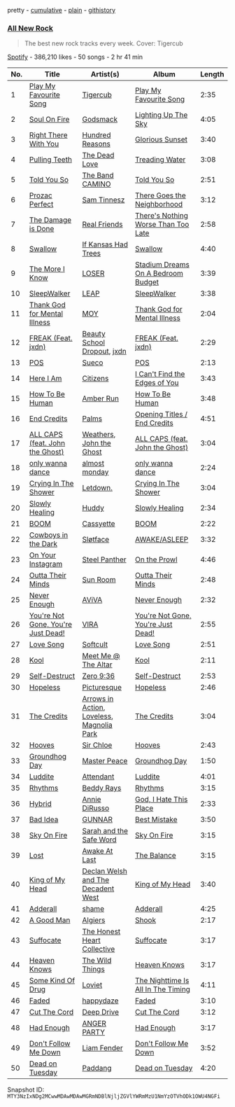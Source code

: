 pretty - [cumulative](/playlists/cumulative/37i9dQZF1DWZryfp6NSvtz.md) - [plain](/playlists/plain/37i9dQZF1DWZryfp6NSvtz) - [githistory](https://github.githistory.xyz/mackorone/spotify-playlist-archive/blob/main/playlists/plain/37i9dQZF1DWZryfp6NSvtz)

### [All New Rock](https://open.spotify.com/playlist/37i9dQZF1DWZryfp6NSvtz)

> The best new rock tracks every week\. Cover: Tigercub

[Spotify](https://open.spotify.com/user/spotify) - 386,210 likes - 50 songs - 2 hr 41 min

| No. | Title | Artist(s) | Album | Length |
|---|---|---|---|---|
| 1 | [Play My Favourite Song](https://open.spotify.com/track/4uBs8miGwBykRYjrbAO5kV) | [Tigercub](https://open.spotify.com/artist/6ekYAO2D1JkI58CF4uRRqw) | [Play My Favourite Song](https://open.spotify.com/album/48kUWLzmZrvwHqYrpOkBat) | 2:35 |
| 2 | [Soul On Fire](https://open.spotify.com/track/2u89RsYYNCCXwNvHgTnzmf) | [Godsmack](https://open.spotify.com/artist/6gZq1Q6bdOxsUPUG1TaFbF) | [Lighting Up The Sky](https://open.spotify.com/album/5puvjdeWFxlB0P1222trxX) | 4:05 |
| 3 | [Right There With You](https://open.spotify.com/track/2oHAFre5AkwfcNemSKMb5V) | [Hundred Reasons](https://open.spotify.com/artist/5jcIIICg01zIq8InYieJ5w) | [Glorious Sunset](https://open.spotify.com/album/3UsHM8DzVWx0rh5qQWvYLY) | 3:40 |
| 4 | [Pulling Teeth](https://open.spotify.com/track/6wzhNHxTBGvcUuNOl4jG9X) | [The Dead Love](https://open.spotify.com/artist/0G2ShWwCGT5aGubowNDk2N) | [Treading Water](https://open.spotify.com/album/775kTePjFCgUOuHw2j4hfn) | 3:08 |
| 5 | [Told You So](https://open.spotify.com/track/0xfMFT9G8Ekk7CEYtVabIm) | [The Band CAMINO](https://open.spotify.com/artist/6d4jrmreCmsenscuieJERc) | [Told You So](https://open.spotify.com/album/3nHIAlyLTzvncWhTwE5TcY) | 2:51 |
| 6 | [Prozac Perfect](https://open.spotify.com/track/563jToCyviTyNpeHIqCy5Y) | [Sam Tinnesz](https://open.spotify.com/artist/70TsVY28EcEUYSGG5Yw7mp) | [There Goes the Neighborhood](https://open.spotify.com/album/6OxMJtj17OEYzMQ62aH7cG) | 3:12 |
| 7 | [The Damage is Done](https://open.spotify.com/track/6kkj4IfKWXnCYsaFpsGoQB) | [Real Friends](https://open.spotify.com/artist/6dEtLwgmSI0hmfwTSjy8cw) | [There's Nothing Worse Than Too Late](https://open.spotify.com/album/1mdJ61UMsHCScr70hPFCsR) | 2:58 |
| 8 | [Swallow](https://open.spotify.com/track/71rdrqh7onH9Y8qJkBjkFg) | [If Kansas Had Trees](https://open.spotify.com/artist/3YEeJlxfkfxvuPVw5NxiS2) | [Swallow](https://open.spotify.com/album/3DHnEMsVi1H1FqOX4U0lwC) | 4:40 |
| 9 | [The More I Know](https://open.spotify.com/track/6XbZNoFcj19WRXhm3vzMcc) | [LOSER](https://open.spotify.com/artist/28erIPSPyu1d4BtolxQ624) | [Stadium Dreams On A Bedroom Budget](https://open.spotify.com/album/1yu0ZfTJVvsrgjMF9tDuGn) | 3:39 |
| 10 | [SleepWalker](https://open.spotify.com/track/323JuvozRFG70vhJ4V52s0) | [LEAP](https://open.spotify.com/artist/538iX6YCTybcgzsrjDTrFi) | [SleepWalker](https://open.spotify.com/album/49c8zp5wclvBAd7hcLcqGQ) | 3:38 |
| 11 | [Thank God for Mental Illness](https://open.spotify.com/track/1EFC5m5g4HMr51BHVADWQ3) | [MOY](https://open.spotify.com/artist/3Rc6Z7I5jrIAKiYnrlWb0s) | [Thank God for Mental Illness](https://open.spotify.com/album/1zn34yAiKOzebNTMFKFatT) | 2:04 |
| 12 | [FREAK \(Feat\. jxdn\)](https://open.spotify.com/track/59QtD84KONsWuBFL7bwQrP) | [Beauty School Dropout](https://open.spotify.com/artist/2MJMW3WtQnDq7DKezFn5jO), [jxdn](https://open.spotify.com/artist/6Y64EaNqpqcZYTgs4c76gF) | [FREAK \(Feat\. jxdn\)](https://open.spotify.com/album/4mzZ6AB3vMXeuz2W0AWsN5) | 2:29 |
| 13 | [POS](https://open.spotify.com/track/2dGj0K0iIrgb3ie1QSLtSL) | [Sueco](https://open.spotify.com/artist/4iDroUFo89Y7YBsdDTBmTD) | [POS](https://open.spotify.com/album/0zS7Tn6JbtibKKAHabrjA5) | 2:13 |
| 14 | [Here I Am](https://open.spotify.com/track/3cAgoQtmyNpSKmMT4ekTJ5) | [Citizens](https://open.spotify.com/artist/3e7KVnSiZjsBkReSv0L6db) | [I Can't Find the Edges of You](https://open.spotify.com/album/0u6pyUxZvQoGrVHtVd40U2) | 3:43 |
| 15 | [How To Be Human](https://open.spotify.com/track/6uKLmDqK2zOO8BJ2vvYaMr) | [Amber Run](https://open.spotify.com/artist/0MmnmsAuQKRFpo6vJElcaU) | [How To Be Human](https://open.spotify.com/album/1HS3YNocpXpYUwcaqTcaht) | 3:48 |
| 16 | [End Credits](https://open.spotify.com/track/421LXKD20JHZEUrJJqK7cg) | [Palms](https://open.spotify.com/artist/73UTl03wWJozyn2hoahK6l) | [Opening Titles / End Credits](https://open.spotify.com/album/0wd7MIcvlfmNLLxkSxGDaJ) | 4:51 |
| 17 | [ALL CAPS \(feat\. John the Ghost\)](https://open.spotify.com/track/2N9j5SNc6cQMYpUeyXYlBV) | [Weathers](https://open.spotify.com/artist/4OTFxPi5CtWyj1NThDe6z5), [John the Ghost](https://open.spotify.com/artist/6fYqX8n6gG3FNbSufuvj3E) | [ALL CAPS \(feat\. John the Ghost\)](https://open.spotify.com/album/0IZ7BqP4lOHnDM7VUsCE8C) | 3:04 |
| 18 | [only wanna dance](https://open.spotify.com/track/5unvfecPlWyn1NkFpf5YvA) | [almost monday](https://open.spotify.com/artist/42FzVuyJH8YbkhzWSR2n8E) | [only wanna dance](https://open.spotify.com/album/0TKIG4zSRc1lLU7CJ5ythm) | 2:24 |
| 19 | [Crying In The Shower](https://open.spotify.com/track/30TqgnUsww4JzR2V8Ert9b) | [Letdown.](https://open.spotify.com/artist/2rP19mjQlqtCScJ3zqLUb1) | [Crying In The Shower](https://open.spotify.com/album/2gQEgoc2pUE6UwsUmWvQUk) | 3:04 |
| 20 | [Slowly Healing](https://open.spotify.com/track/67nyrWSrrWoUDTZJX4MjTl) | [Huddy](https://open.spotify.com/artist/3BxsweDMcgp9gNWmG40u6f) | [Slowly Healing](https://open.spotify.com/album/7AbtRZ6tCp19EsBFyAiVm7) | 2:34 |
| 21 | [BOOM](https://open.spotify.com/track/2SKZ6fQDaSKo3IDYwRJxJI) | [Cassyette](https://open.spotify.com/artist/3X8VK5wNpLQCVEo4sWBH2A) | [BOOM](https://open.spotify.com/album/7FpdNGjJrRNSUx011p4Tp7) | 2:22 |
| 22 | [Cowboys in the Dark](https://open.spotify.com/track/4chdbznSgQEiTsmKY1mKLh) | [Sløtface](https://open.spotify.com/artist/5sCDleuvB5bBwbSGsp9Bwh) | [AWAKE/ASLEEP](https://open.spotify.com/album/2SM92RVNoh8JWPf4cSc6iy) | 3:32 |
| 23 | [On Your Instagram](https://open.spotify.com/track/5PGOJAVfuv3xb2iyiUKlZp) | [Steel Panther](https://open.spotify.com/artist/3l02WF362j1oHOurzuseBv) | [On the Prowl](https://open.spotify.com/album/383qQlo1eU1IRqgQysnMx5) | 4:46 |
| 24 | [Outta Their Minds](https://open.spotify.com/track/6iNDWZ9cwhSRq4bdVtaywB) | [Sun Room](https://open.spotify.com/artist/4ANMwDtqwfkzPgFoUoLZ3Y) | [Outta Their Minds](https://open.spotify.com/album/3YE8YcamB8Unws67TQQkrh) | 2:48 |
| 25 | [Never Enough](https://open.spotify.com/track/5LIrG0SJMn4C5Mx3S5iRVc) | [AViVA](https://open.spotify.com/artist/50tDsT4wwq8FCMJNkn1D67) | [Never Enough](https://open.spotify.com/album/6GpjaYBKbzz2syhFItnTkG) | 2:32 |
| 26 | [You're Not Gone, You're Just Dead!](https://open.spotify.com/track/3IT2AP0SuXSBliYDiwCrK1) | [VIRA](https://open.spotify.com/artist/298H8XdYsBHii98wfAZT1S) | [You're Not Gone, You're Just Dead!](https://open.spotify.com/album/3w8fUu7HiL0TZH36GcB5hc) | 2:55 |
| 27 | [Love Song](https://open.spotify.com/track/3rQaxZaozQfrUEQx1PzT14) | [Softcult](https://open.spotify.com/artist/13pYXGtaLO9d06VrXX4Aw0) | [Love Song](https://open.spotify.com/album/3CzGMHubMJyVA7Cp2UeYqH) | 2:51 |
| 28 | [Kool](https://open.spotify.com/track/2lgUEHBeAM9b0gpkwzLW6H) | [Meet Me @ The Altar](https://open.spotify.com/artist/4bzfsZhaLW6VWHLh1sqcrK) | [Kool](https://open.spotify.com/album/4AERPveWzXsS4SIBWBVIsv) | 2:11 |
| 29 | [Self\-Destruct](https://open.spotify.com/track/29ffs4yVqnGEzwCazHzJrd) | [Zero 9:36](https://open.spotify.com/artist/1V599H9vfq6hWe2hGzyzI0) | [Self\-Destruct](https://open.spotify.com/album/7uMAqt7XYA49zcwAhLT4wk) | 2:53 |
| 30 | [Hopeless](https://open.spotify.com/track/3lF1QtLbkX2sPM45Y3PI4m) | [Picturesque](https://open.spotify.com/artist/412BedlPBwXH6Dz6xetzGI) | [Hopeless](https://open.spotify.com/album/4nBXMQ7DDzQPd0H4bDPV60) | 2:46 |
| 31 | [The Credits](https://open.spotify.com/track/7LeRrm1Cg4yCLe3YtrxC3n) | [Arrows in Action](https://open.spotify.com/artist/467o5z7PYxbXFAGA0mvhAQ), [Loveless](https://open.spotify.com/artist/1MP7xlABJ13LtmHfG77SCJ), [Magnolia Park](https://open.spotify.com/artist/7B76SsfzG0wWk1WEvGzCmY) | [The Credits](https://open.spotify.com/album/6bKpBgTWnZAfSMS7Whj1qu) | 3:04 |
| 32 | [Hooves](https://open.spotify.com/track/3ywsOYMTPzAOgS9q0rI1Pg) | [Sir Chloe](https://open.spotify.com/artist/6rniTPs9zN26kYnkPdFl1U) | [Hooves](https://open.spotify.com/album/5m21w5p5GuAVQVsEvVASzz) | 2:43 |
| 33 | [Groundhog Day](https://open.spotify.com/track/2ko8dvhLWtjJLpVRP0MsSy) | [Master Peace](https://open.spotify.com/artist/4GNHtO2iEJ09r4JNTlqnO9) | [Groundhog Day](https://open.spotify.com/album/2ex4Ft73QrAjK7oFwwejjH) | 1:50 |
| 34 | [Luddite](https://open.spotify.com/track/0BTLSHxSjeA7UAQ9sTxXXz) | [Attendant](https://open.spotify.com/artist/2armY1pDin1spLqVtTGOVV) | [Luddite](https://open.spotify.com/album/0ux250DqqYVJwQ3jJTqG8N) | 4:01 |
| 35 | [Rhythms](https://open.spotify.com/track/7B1k04cXHoNGF1ve0k3acD) | [Beddy Rays](https://open.spotify.com/artist/4qn6hSO1qLlaAW8jiyOw18) | [Rhythms](https://open.spotify.com/album/2J7YuvDTltVy6R3noYv416) | 3:15 |
| 36 | [Hybrid](https://open.spotify.com/track/1KcSoLTbW95AiUj8RLcPxr) | [Annie DiRusso](https://open.spotify.com/artist/58jk0945bnQBG9xfij6hHw) | [God, I Hate This Place](https://open.spotify.com/album/506D0KoP1j3ttcJACqWd3T) | 2:33 |
| 37 | [Bad Idea](https://open.spotify.com/track/28xq4spFVerqM5bDxVFgH4) | [GUNNAR](https://open.spotify.com/artist/3o4OtMGLmvvLSx19ZjtuSn) | [Best Mistake](https://open.spotify.com/album/4fwRrnCLidomYVB8O5qNVu) | 3:50 |
| 38 | [Sky On Fire](https://open.spotify.com/track/4r4gU2LFbwCZgssItyZuEX) | [Sarah and the Safe Word](https://open.spotify.com/artist/4YguD206MPuadAlhnGppL3) | [Sky On Fire](https://open.spotify.com/album/60FWvBJH3HFwzPGRFHfSIn) | 3:15 |
| 39 | [Lost](https://open.spotify.com/track/0oGH6p63bu1nlGu00UCnkm) | [Awake At Last](https://open.spotify.com/artist/6p8wVHDOljhtAZQWAwIHN8) | [The Balance](https://open.spotify.com/album/1Lwo8a2uia2mJ5SEM3QF4p) | 3:15 |
| 40 | [King of My Head](https://open.spotify.com/track/6AIDWsvlNJMVOwVzf04mu2) | [Declan Welsh and The Decadent West](https://open.spotify.com/artist/6KNqvxgfYVRSzgAE1j2UT5) | [King of My Head](https://open.spotify.com/album/5auDLhlDrX07I0K3SHsH0H) | 3:40 |
| 41 | [Adderall](https://open.spotify.com/track/2zJDq0UXhz3mUvmncn4GA1) | [shame](https://open.spotify.com/artist/4IeWU3NYBI9mISFVhzXG8f) | [Adderall](https://open.spotify.com/album/2RzQZs8tIVQEBEfAwagNm3) | 4:25 |
| 42 | [A Good Man](https://open.spotify.com/track/6p1BaClHsDXyrCACqE2ZXC) | [Algiers](https://open.spotify.com/artist/58WFmcqNmejE2IpVIna43o) | [Shook](https://open.spotify.com/album/7KTAkz6cGXjFqpxUZIG8WH) | 2:17 |
| 43 | [Suffocate](https://open.spotify.com/track/60fievYcnyjbBfcCMiHmqt) | [The Honest Heart Collective](https://open.spotify.com/artist/2qgcVY8aup4vFHfp4uoZ2X) | [Suffocate](https://open.spotify.com/album/5ztlKrWBhJIMtCDmVKYLYw) | 3:17 |
| 44 | [Heaven Knows](https://open.spotify.com/track/5PB2luCjsEt7paufcE3ZEe) | [The Wild Things](https://open.spotify.com/artist/3gyWgrksQ64Exb1SUewhOk) | [Heaven Knows](https://open.spotify.com/album/21Pt1LzTrrBje5Sk27vK6s) | 3:17 |
| 45 | [Some Kind Of Drug](https://open.spotify.com/track/04ff2QCyhRMdSRrC7TTmis) | [Loviet](https://open.spotify.com/artist/2oULrQuWXhDGUEBtWQPiA9) | [The Nighttime Is All In The Timing](https://open.spotify.com/album/223TYLeVZ5uz67RB1SwTsA) | 4:11 |
| 46 | [Faded](https://open.spotify.com/track/754aVVHqjB1LywcCLaRoZP) | [happydaze](https://open.spotify.com/artist/572WK6qt9zpRCcN7iS1NMR) | [Faded](https://open.spotify.com/album/37E7LCPfCt35D3pmJzSwIR) | 3:10 |
| 47 | [Cut The Cord](https://open.spotify.com/track/6jvvdJlEuZMFlOjRMO8rPO) | [Deep Drive](https://open.spotify.com/artist/2zwKnBaAPZWpIE6obUDgiD) | [Cut The Cord](https://open.spotify.com/album/4S9sFMTdZjdA7RyA6W9gDD) | 3:12 |
| 48 | [Had Enough](https://open.spotify.com/track/2cdbbVdTRmAxQLM4gO6ow1) | [ANGER PARTY](https://open.spotify.com/artist/7pa3Z1aOpCNnUconMqGHBR) | [Had Enough](https://open.spotify.com/album/6M1LzycSlbjktybOvCGTgw) | 3:17 |
| 49 | [Don't Follow Me Down](https://open.spotify.com/track/4DPtu1dnfsPUN8HH9ppwbM) | [Liam Fender](https://open.spotify.com/artist/32F0MPkMvvQEeYt4IqFdW6) | [Don't Follow Me Down](https://open.spotify.com/album/3QKUZXcLdxFz1HV4mI8CpG) | 3:52 |
| 50 | [Dead on Tuesday](https://open.spotify.com/track/4runswQ9oPzBhfV3nAjWpT) | [Paddang](https://open.spotify.com/artist/4dDpKAJfKQX4E7IG1hJExV) | [Dead on Tuesday](https://open.spotify.com/album/2SVokGlQGYCMcnIklej2Ae) | 4:20 |

Snapshot ID: `MTY3NzIxNDg2MCwwMDAwMDAwMGRmNDBlNjljZGVlYWRmMzU1NmYzOTVhODk1OWU4NGFi`
